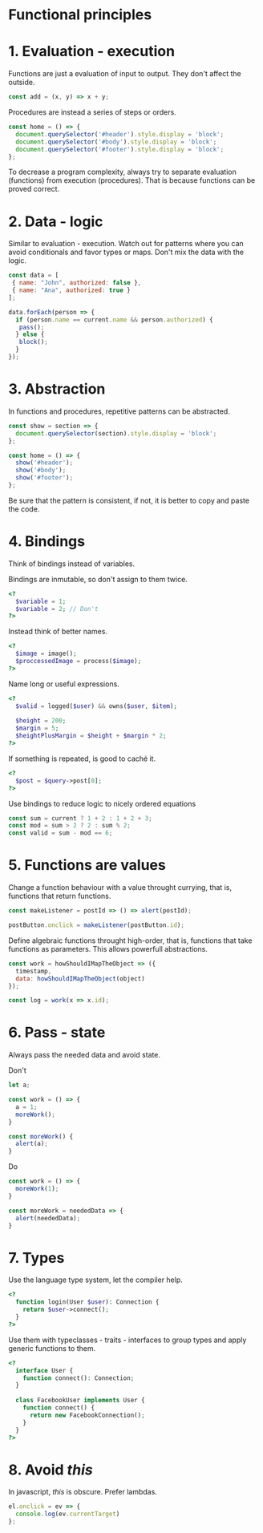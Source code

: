 # Functional principles

# 1. Evaluation - execution
Functions are just a evaluation of input to output. They don't affect the outside.

```js
const add = (x, y) => x + y;
```

Procedures are instead a series of steps or orders.

```js
const home = () => {
  document.querySelector('#header').style.display = 'block';
  document.querySelector('#body').style.display = 'block';
  document.querySelector('#footer').style.display = 'block';
};
```

To decrease a program complexity, always try to separate evaluation (functions) from execution (procedures). That is because functions can be proved correct.

# 2. Data - logic
Similar to evaluation - execution. Watch out for patterns where you can avoid conditionals and favor types or maps. Don't mix the data with the logic.

```js
const data = [
 { name: "John", authorized: false },
 { name: "Ana", authorized: true }
];

data.forEach(person => {
  if (person.name == current.name && person.authorized) {
   pass();
  } else {
   block();
  }
});
```

# 3. Abstraction
In functions and procedures, repetitive patterns can be abstracted.

```js
const show = section => {
  document.querySelector(section).style.display = 'block';
};

const home = () => {
  show('#header');
  show('#body');
  show('#footer');
};
```

Be sure that the pattern is consistent, if not, it is better to copy and paste the code.

# 4. Bindings
Think of bindings instead of variables.

Bindings are inmutable, so don't assign to them twice.

```php
<?
  $variable = 1;
  $variable = 2; // Don't
?>
```

Instead think of better names.

```php
<?
  $image = image();
  $proccessedImage = process($image);
?>
```

Name long or useful expressions.

```php
<?
  $valid = logged($user) && owns($user, $item);
  
  $height = 200;
  $margin = 5;
  $heightPlusMargin = $height + $margin * 2;
?>
```

If something is repeated, is good to caché it.

```php
<?  
  $post = $query->post[0];
?>
```

Use bindings to reduce logic to nicely ordered equations

```js
const sum = current ? 1 + 2 : 1 + 2 + 3;
const mod = sum > 2 ? 2 : sum % 2;
const valid = sum - mod == 6;
```

# 5. Functions are values
Change a function behaviour with a value throught currying, that is, functions that return functions.

```javascript
const makeListener = postId => () => alert(postId);

postButton.onclick = makeListener(postButton.id);
```

Define algebraic functions throught high-order, that is, functions that take functions as parameters. This allows powerfull abstractions.

```javascript
const work = howShouldIMapTheObject => ({
  timestamp,
  data: howShouldIMapTheObject(object)
});

const log = work(x => x.id);
```

# 6. Pass - state
Always pass the needed data and avoid state.

Don't

```js
let a;

const work = () => {
  a = 1;
  moreWork();
}

const moreWork() {
  alert(a);
}
```

Do

```js
const work = () => {
  moreWork(1);
}

const moreWork = neededData => {
  alert(neededData);
}
```

# 7. Types
Use the language type system, let the compiler help.

```php
<?
  function login(User $user): Connection {
    return $user->connect();
  }
?>
```

Use them with typeclasses - traits - interfaces to group types and apply generic functions to them.

```php
<?
  interface User {
    function connect(): Connection;
  }
  
  class FacebookUser implements User {
    function connect() {
      return new FacebookConnection();
    }
  }
?>
```

# 8. Avoid _this_

In javascript, _this_ is obscure. Prefer lambdas.

```javascript
el.onclick = ev => {
  console.log(ev.currentTarget)
};
```
